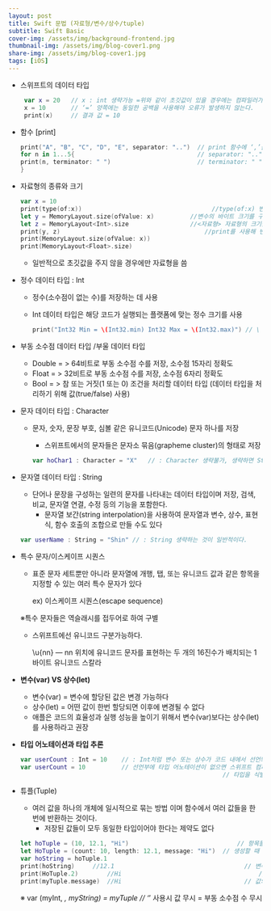```yaml
---
layout: post
title: Swift 문법 (자료형/변수/상수/tuple)
subtitle: Swift Basic
cover-img: /assets/img/background-frontend.jpg
thumbnail-img: /assets/img/blog-cover1.png
share-img: /assets/img/blog-cover1.jpg
tags: [iOS]
---
```



- 스위프트의 데이터 타입

    ```swift
     var x = 20   // x : int 생략가능 =위와 같이 초깃값이 있을 경우에는 컴파일러가 타입 추론(type inference)을   하므로  이터 타입을 명시할 필요 없음
     x = 10       // ‘=’ 양쪽에는 동일한 공백을 사용해야 오류가 발생하지 않는다.
     print(x)     // 결과 값 = 10 
    ```

- 함수 [print]

    ```swift
    print("A", "B", "C", "D", "E", separator: "..")  // print 함수에 ‘,’를 활용해서 한번에 여러개 출력가능하다.
    for n in 1...5{                                  // separator: ".." 출력 하려는 문자 중간에 원하는 문자 삽입기능
    print(n, terminator: " ")                        // terminator: " " 포문의 기본형인 개 행이 아닌 하나의 문자열로 인식하게 해주는 기능
    }
    ```

- 자료형의 종류와 크기

    ```swift
    var x = 10
    print(type(of:x))					                 //type(of:x) 변수의 타입을 확인하기위한 명령어 
    let y = MemoryLayout.size(ofValue: x)		   //변수의 바이트 크기를 구하기 위한 명령어
    let z = MemoryLayout<Int>.size			       //<자료형> 자료형의 크기를 직접 구하기 위한 명령어
    print(y, z)					                       //print를 사용해 변수의 크기를 출력하는 방법과 명령어를 직접적으로 대입해서 바로 출력하는 방법이 있다.
    print(MemoryLayout.size(ofValue: x))		  
    print(MemoryLayout<Float>.size)
    ```

    - 일반적으로 초깃값을 주지 않을 경우에만 자료형을 씀
- 정수 데이터 타입 : Int
    - 정수(소수점이 없는 수)를 저장하는 데 사용
    - Int 데이터 타입은 해당 코드가 실행되는 플랫폼에 맞는 정수 크기를 사용

        ```swift
        print("Int32 Min = \(Int32.min) Int32 Max = \(Int32.max)") // \ = (출력하고 싶은 변수나 상수)
        ```

- 부동 소수점 데이터 타입 /부울 데이터 타입

    - Double     = > 64비트로 부동 소수점 수를 저장, 소수점 15자리 정확도
    - Float      = > 32비트로 부동 소수점 수를 저장, 소수점 6자리 정확도
    - Bool       = > 참 또는 거짓(1 또는 0) 조건을 처리할 데이터 타입 (데이터 타입을 처리하기 위해 값(true/false) 사용)

- 문자 데이터 타입 : Character
    - 문자, 숫자, 문장 부호, 심볼 같은 유니코드(Unicode) 문자 하나를 저장
        - 스위프트에서의 문자들은 문자소 묶음(grapheme cluster)의 형태로 저장

        ```swift
        var hoChar1 : Character = "X"   // : Character 생략불가, 생략하면 String형으로 인식한다. 초깃값은 작은 따옴표가 아니고 큰 따옴표
        ```

- 문자열 데이터 타입 : String
    - 단어나 문장을 구성하는 일련의 문자를 나타내는 데이터 타입이며 저장, 검색, 비교, 문자열 연결, 수정 등의 기능을 포함한다.
        - 문자열 보간(string interpolation)을 사용하여 문자열과 변수, 상수, 표현식, 함수 호출의 조합으로 만들 수도 있다

    ```swift
    var userName : String = "Shin" // : String 생략하는 것이 일반적이다.
    ```

- 특수 문자/이스케이프 시퀀스
    - 표준 문자 세트뿐만 아니라 문자열에 개행, 탭, 또는 유니코드 값과 같은 항목을 지정할 수 있는 여러 특수 문자가 있다

        ex) 이스케이프 시퀀스(escape sequence)

    ※특수 문자들은 역슬래시를 접두어로 하여 구별

    - 스위프트에선 유니코드 구분가능하다.

        \u{nn} ― nn 위치에 유니코드 문자를 표현하는 두 개의 16진수가 배치되는 1바이트 유니코드 스칼라

- **변수(var) VS 상수(let)**
    - 변수(var) = 변수에 할당된 값은 변경 가능하다
    - 상수(let)  = 어떤 값이 한번 할당되면 이후에 변경될 수 없다
    - 애플은 코드의 효율성과 실행 성능을 높이기 위해서 변수(var)보다는 상수(let)를 사용하라고 권장
- **타입 어노테이션과 타입 추론**

    ```swift
    var userCount : Int = 10    // : Int처럼 변수 또는 상수가 코드 내에서 선언되는 것이 타입 어노테이션이다.
    var userCount = 10 	        // 선언부에 타입 어노테이션이 없으면 스위프트 컴파일러는 상수 또는 변수의 				
    														// 타입을 식별하기 위해 타입추론을 한다.
    ```

- 튜플(Tuple)
    - 여러 값을 하나의 개체에 일시적으로 묶는 방법 이며 함수에서 여러 값들을 한 번에 반환하는 것이다.
        - 저장된 값들이 모두 동일한 타입이어야 한다는 제약도 없다

    ```swift
    let hoTuple = (10, 12.1, "Hi")			                    // 항목들은 어떠한 타입도 될 수 있다.
    let HoTuple = (count: 10, length: 12.1, message: "Hi")  // 생성할 때 각 값에 이름을 할당할 수도 있다
    var hoString = hoTuple.1
    print(hoString)		//12.1			                          // 변수 설정 후 변수를 불러오며 출력가능
    print(HoTuple.2)		//Hi			                          // 변수의 위치로 출력가능
    print(myTuple.message)	//Hi			                      // 값의 이름으로 출력가능
    ```

     ※ var (myInt, *, myString) = myTuple // ‘*’ 사용시 값 무시 = 부동 소수점 수 무시
